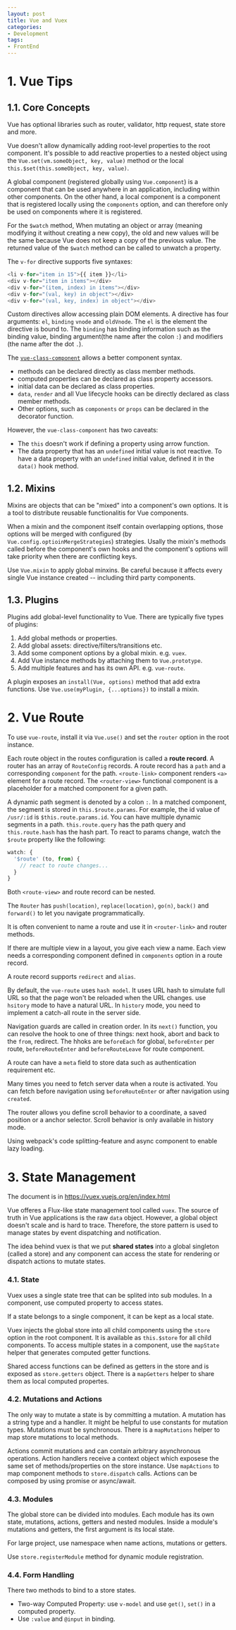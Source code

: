```yaml
---
layout: post
title: Vue and Vuex
categories:
- Development
tags:
- FrontEnd
---
```


# 1. Vue Tips
## 1.1. Core Concepts
Vue has optional libraries such as router, validator, http request, state store and more. 

Vue doesn't allow dynamically adding root-level properties to the root component. It's possible to add reactive properties to a nested object using the `Vue.set(vm.someObject, key, value)` method or the local `this.$set(this.someObject, key, value)`. 

A global component (registered globally using `Vue.component`) is a component that can be used anywhere in an application, including within other components. On the other hand, a local component is a component that is registered locally using the `components` option, and can therefore only be used on components where it is registered.

For the `$watch` method, When mutating an object or array (meaning modifying it without creating a new copy), the old and new values will be the same because Vue does not keep a copy of the previous value. The returned value of the `$watch` method can be called to unwatch a property. 

The `v-for` directive supports five syntaxes:

```javascript
<li v-for="item in 15">{{ item }}</li>
<div v-for="item in items"></div>
<div v-for="(item, index) in items"></div>
<div v-for="(val, key) in object"></div>
<div v-for="(val, key, index) in object"></div>
```

Custom directives allow accessing plain DOM elements. A directive has four arguments: `el`, `binding` `vnode` and `oldVnode`. The `el` is the element the directive is bound to. The `binding` has binding information such as the binding value, binding argument(the name after the colon `:`) and modifiers (the name after the dot `.`). 

The [`vue-class-component`](https://github.com/vuejs/vue-class-component) allows a better component syntax. 
* methods can be declared directly as class member methods. 
* computed properties can be declared as class property accessors. 
* initial data can be declared as class properties. 
* `data`, `render` and all Vue lifecycle hooks can be directly declared as class member methods.
* Other options, such as `components` or `props` can be declared in the decorator function.  

However, the `vue-class-component` has two caveats:
* The `this` doesn't work if defining a property using arrow function. 
* The data property that has an `undefined` initial value is not reactive. To have a data property with an `undefined` initial value, defined it in the `data()` hook method. 

## 1.2. Mixins 
Mixins are objects that can be "mixed" into a component's own options. It is a tool to distribute reusable functionalitis for Vue components. 

When a mixin and the component itself contain overlapping options, those options will be merged with configured (by `Vue.config.optioinMergeStrategies`) strategies. Usally the mixin's methods called before the component's own hooks and the component's options will take priority when there are conflicting keys. 

Use `Vue.mixin` to apply global minxins. Be careful because it affects every single Vue instance created -- including third party components. 

## 1.3. Plugins
Plugins add global-level functionality to Vue. There are typically five types of plugins: 

1. Add global methods or properties. 
2. Add global assets: directive/filters/transitions etc.
3. Add some component options by a global mixin. e.g. `vuex`. 
4. Add Vue instance methods by attaching them to `Vue.prototype`. 
5. Add multiple features and has its own API. e.g. `vue-route`. 

A plugin exposes an `install(Vue, options)` method that add extra functions.  Use `Vue.use(myPlugin, {...options})` to install a mixin. 

# 2. Vue Route
To use `vue-route`, install it via `Vue.use()` and set the `router` option in the root instance. 

Each route object in the routes configuration is called a **route record**. A router has an array of `RouteConfig` records. A route record has a `path` and a corresponding `component` for the path. `<route-link>` component renders `<a>` element for a route record. The `<router-view>` functional component is a placeholder for a matched component for a given path. 

A dynamic path segment is denoted by a colon `:`. In a matched component, the segment is stored in `this.$route.params`. For example, the id value of  `/usr/:id` is `$this.route.params.id`. You can have multiple dynamic segments in a path. `this.route.query` has the path query and `this.route.hash` has the hash part. To react to params change, watch the `$route` property like the following: 

```javascript
watch: {
  '$route' (to, from) {
    // react to route changes...
  }
}
```

Both `<route-view>` and route record can be nested. 

The `Router` has `push(location)`, `replace(location)`, `go(n)`, `back()` and `forward()` to let you navigate programmatically. 

It is often convenient to name a route and use it in `<router-link>` and router methods. 

If there are multiple view in a layout, you give each view a name. Each view needs a corresponding component defined in `components` option in a route record. 

A route record supports `redirect` and `alias`. 

By default, the `vue-route` uses `hash model`. It uses URL hash to simulate full URL so that the page won't be reloaded when the URL changes. use  `hsitory` mode to have a natural URL. In `history` mode, you need to implement a catch-all route in the server side. 

Navigation guards are called in creation order. In its `next()` function, you can resolve the hook to one of three things: next hook, abort and back to the `from`, redirect.  The hhoks are `beforeEach` for global, `beforeEnter` per route, `beforeRouteEnter` and `beforeRouteLeave` for route component. 

A route can have a `meta` field to store data such as authentication requirement etc. 

Many times you need to fetch server data when a route is activated. You can fetch before navigation using `beforeRouteEnter` or after navigation using `created`. 

The router allows you define scroll behavior to a coordinate, a saved position or a anchor selector.  Scroll behavior is only available in history mode. 

Using webpack's code splitting-feature and async component to enable lazy loading. 

# 3. State Management
The document is in https://vuex.vuejs.org/en/index.html

Vue offeres a Flux-like state management tool called `vuex`. The source of truth in Vue applications is the raw `data` object. However, a global object doesn't scale and is hard to trace. Therefore, the store pattern is used to manage states by event dispatching and notification. 

The idea behind vuex is that we put **shared states**  into a global singleton (called a store) and any component can access the state for rendering or dispatch actions to mutate states. 

### 4.1. State 
Vuex uses a single state tree that can be splited into sub modules. In a component, use computed property to access states. 

If a state belongs to a single component, it can be kept as a local state. 

Vuex injects the global store into all child components using the `store` option in the root component. It is available as `this.$store` for all child components. To access multiple states in a component, use the `mapState` helper that generates computed getter functions. 

Shared access functions can be defined as getters in the store and is exposed as `store.getters` object. There is a `mapGetters` helper to share them as local computed propertes. 

### 4.2. Mutations and Actions 
The only way to mutate a state is by committing a mutation. A mutation has a string type and a handler. It might be helpful to use constants for mutation types. Mutations must be synchronous. There is a `mapMutations` helper to map store mutations to local methods. 

Actions commit mutations and can contain arbitrary asynchronous operations. Action handlers receive a context object which exposese the same set of methods/properties on the store instance. Use `mapActions` to map component methods to `store.dispatch` calls. Actions can be composed by using promise or async/await. 

### 4.3. Modules 
The global store can be divided into modules. Each module has its own state, mutations, actions, getters and nested modules. Inside a module's mutations and getters, the first argument is its local state. 

For large project, use namespace when name actions, mutations or getters. 

Use `store.registerModule` method for dynamic module registration. 

### 4.4. Form Handling
There two methods to bind to a store states. 

* Two-way Computed Property: use `v-model` and use `get()`, `set()` in a computed property.
* Use `:value` and `@input` in binding. 

